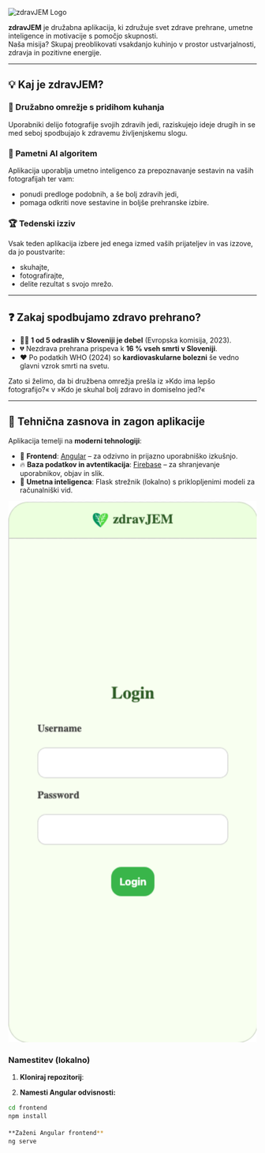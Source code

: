 ![zdravJEM Logo](https://github.com/user-attachments/assets/fbb28724-1caa-44ba-b0c0-5e7d94dde68a)

**zdravJEM** je družabna aplikacija, ki združuje svet zdrave prehrane, umetne inteligence in motivacije s pomočjo skupnosti.  
Naša misija? Skupaj preoblikovati vsakdanjo kuhinjo v prostor ustvarjalnosti, zdravja in pozitivne energije.

---

## 💡 Kaj je zdravJEM?

### 📸 Družabno omrežje s pridihom kuhanja
Uporabniki delijo fotografije svojih zdravih jedi, raziskujejo ideje drugih in se med seboj spodbujajo k zdravemu življenjskemu slogu.

### 🧠 Pametni AI algoritem
Aplikacija uporablja umetno inteligenco za prepoznavanje sestavin na vaših fotografijah ter vam:
- ponudi predloge podobnih, a še bolj zdravih jedi,
- pomaga odkriti nove sestavine in boljše prehranske izbire.

### 🏆 Tedenski izziv
Vsak teden aplikacija izbere jed enega izmed vaših prijateljev in vas izzove, da jo poustvarite:
- skuhajte,
- fotografirajte,
- delite rezultat s svojo mrežo.

---

## ❓ Zakaj spodbujamo zdravo prehrano?

- 🧍‍♂️ **1 od 5 odraslih v Sloveniji je debel** (Evropska komisija, 2023).
- 💔 Nezdrava prehrana prispeva k **16 % vseh smrti v Sloveniji**.
- ❤️ Po podatkih WHO (2024) so **kardiovaskularne bolezni** še vedno glavni vzrok smrti na svetu.

Zato si želimo, da bi družbena omrežja prešla iz »Kdo ima lepšo fotografijo?« v »Kdo je skuhal bolj zdravo in domiselno jed?«

---

## 🚀 Tehnična zasnova in zagon aplikacije

Aplikacija temelji na **moderni tehnologiji**:
- 🎯 **Frontend**: [Angular](https://angular.io) – za odzivno in prijazno uporabniško izkušnjo.
- 🔥 **Baza podatkov in avtentikacija**: [Firebase](https://firebase.google.com) – za shranjevanje uporabnikov, objav in slik.
- 🧠  **Umetna inteligenca**: Flask strežnik (lokalno) s priklopljenimi modeli za računalniški vid.


<p align="center">
  <img src="./demo.gif" alt="Predstavitev aplikacije zdravJEM" width="600"/>
</p>

### Namestitev (lokalno)

1. **Kloniraj repozitorij**:

2. **Namesti Angular odvisnosti:**

```bash
cd frontend
npm install

**Zaženi Angular frontend**
ng serve

